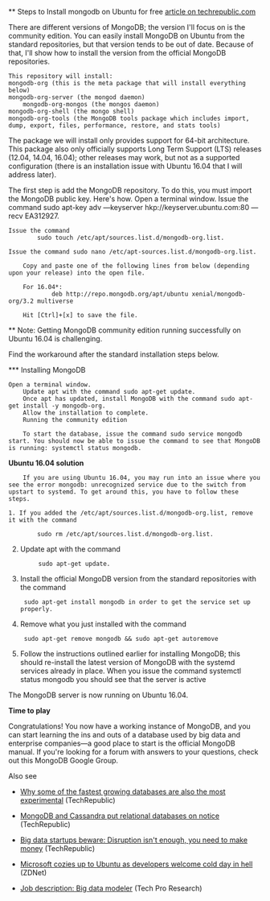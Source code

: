 ** Steps to Install mongodb on Ubuntu for free 
[article on techrepublic.com](https://www.techrepublic.com/article/how-to-install-mongodb-community-edition-on-ubuntu-linux/)

  There are different versions of MongoDB; the version I'll focus on is the community edition. 
	You can easily install MongoDB on Ubuntu from the standard repositories, but that version tends to be out of date. Because of that, I'll show how to install the version from the official MongoDB repositories. 
	
	This repository will install:
  	mongodb-org (this is the meta package that will install everything below)
  	mongodb-org-server (the mongod daemon)
 		mongodb-org-mongos (the mongos daemon)
  	mongodb-org-shell (the mongo shell)
  	mongodb-org-tools (the MongoDB tools package which includes import, dump, export, files, performance, restore, and stats tools)

The package we will install only provides support for 64-bit architecture. This package also only officially supports Long Term Support (LTS) releases (12.04, 14.04, 16.04); other releases may work, but not as a supported configuration (there is an installation issue with Ubuntu 16.04 that I will address later).

The first step is add the MongoDB repository. To do this, you must import the MongoDB public key. Here's how.
Open a terminal window.
    Issue the command 
			sudo apt-key adv —keyserver hkp://keyserver.ubuntu.com:80 —recv EA312927.
			
	Issue the command 
			sudo touch /etc/apt/sources.list.d/mongodb-org.list.
			
	Issue the command sudo nano /etc/apt-sources.list.d/mongodb-org.list.
	
		Copy and paste one of the following lines from below (depending upon your release) into the open file.
		
		For 16.04*: 
				deb http://repo.mongodb.org/apt/ubuntu xenial/mongodb-org/3.2 multiverse
				
		Hit [Ctrl]+[x] to save the file.

** Note: Getting MongoDB community edition running successfully on Ubuntu 16.04 is challenging. 

Find the workaround after the standard installation steps below.

*** Installing MongoDB

	Open a terminal window.
		Update apt with the command sudo apt-get update.
		Once apt has updated, install MongoDB with the command sudo apt-get install -y mongodb-org.
		Allow the installation to complete.
		Running the community edition

		To start the database, issue the command sudo service mongodb start. You should now be able to issue the command to see that MongoDB is running: systemctl status mongodb.

**Ubuntu 16.04 solution**
		
		If you are using Ubuntu 16.04, you may run into an issue where you see the error mongodb: unrecognized service due to the switch from upstart to systemd. To get around this, you have to follow these steps.

	1. If you added the /etc/apt/sources.list.d/mongodb-org.list, remove it with the command 
	
			sudo rm /etc/apt/sources.list.d/mongodb-org.list.
			
2. Update apt with the command 

			sudo apt-get update.

3. Install the official MongoDB version from the standard repositories with the command 

		sudo apt-get install mongodb in order to get the service set up properly.

4. Remove what you just installed with the command 
		
		sudo apt-get remove mongodb && sudo apt-get autoremove
		
5. Follow the instructions outlined earlier for installing MongoDB; this should re-install the latest version of MongoDB with the systemd services already in place. When you issue the command systemctl status mongodb you should see that the server is active

The MongoDB server is now running on Ubuntu 16.04.

**Time to play**

Congratulations! You now have a working instance of MongoDB, and you can start learning the ins and outs of a database used by big data and enterprise companies—a good place to start is the official MongoDB manual. If you're looking for a forum with answers to your questions, check out this MongoDB Google Group.

Also see
- [Why some of the fastest growing databases are also the most experimental](https://www.techrepublic.com/article/why-some-of-the-fastest-growing-databases-are-also-the-most-experimental/) (TechRepublic)

- [MongoDB and Cassandra put relational databases on notice](https://www.techrepublic.com/article/mongodb-and-cassandra-put-relational-databases-on-notice/) (TechRepublic)

- [Big data startups beware: Disruption isn't enough, you need to make money](https://www.techrepublic.com/article/big-data-startups-beware-disruption-isnt-enough-you-need-to-make-money/) (TechRepublic)

- [Microsoft cozies up to Ubuntu as developers welcome cold day in hell](http://www.zdnet.com/article/microsoft-cozies-up-to-ubuntu-as-developers-welcome-cold-day-in-hell/) (ZDNet)

- [Job description: Big data modeler](http://www.techproresearch.com/downloads/job-description-big-data-modeler/) (Tech Pro Research)


